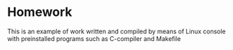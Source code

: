 # Homework
This is an example of work written and compiled by means of Linux console with preinstalled programs such as C-compiler and Makefile
